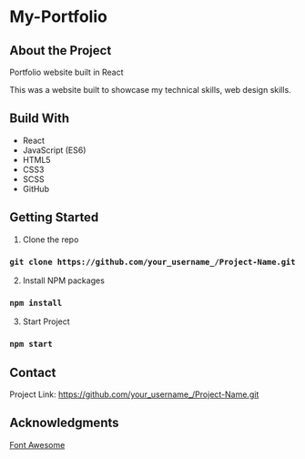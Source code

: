 # My-Portfolio

## About the Project

Portfolio website built in React

This was a website built to showcase my technical skills, web design skills.

## Build With

 - React
 - JavaScript (ES6)
 - HTML5
 - CSS3
 - SCSS
 - GitHub

##  Getting Started
1. Clone the repo
  ### `git clone https://github.com/your_username_/Project-Name.git`

2. Install NPM packages
  ### `npm install`

3. Start Project
  ### `npm start`


## Contact
Project Link: https://github.com/your_username_/Project-Name.git

## Acknowledgments
[Font Awesome](https://fontawesome.com/)
